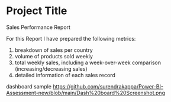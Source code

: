 # Project Title

Sales Performance Report

For this Report I have prepared the following metrics:

1. breakdown of sales per country   
2. volume of products sold weekly  
3. total weekly sales, including a week-over-week comparison (increasing/decreasing sales)  
4. detailed information of each sales record

dashboard sample
https://github.com/surendrakappa/Power-BI-Assessment-new/blob/main/Dash%20board%20Screenshot.png
